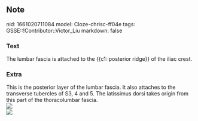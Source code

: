 ## Note
nid: 1661020711084
model: Cloze-chrisc-ff04e
tags: GSSE::!Contributor::Victor_Liu
markdown: false

### Text
The lumbar fascia is attached to the {{c1::posterior ridge}} of the iliac crest.

### Extra
<div>
  This is the posterior layer of the lumbar fascia. It also
  attaches to the transverse tubercles of S3, 4 and 5. The
  latissimus dorsi takes origin from this part of the thoracolumbar
  fascia.
</div><img src="Gray409.png">
<div><img src="box-1.4-B.jpg"></div>
